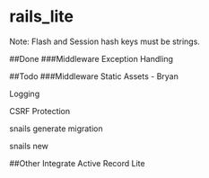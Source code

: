 # rails_lite

Note: Flash and Session hash keys must be strings.

##Done
###Middleware
Exception Handling


##Todo
###Middleware
Static Assets - Bryan

Logging

CSRF Protection

snails generate migration

snails new


##Other
Integrate Active Record Lite
